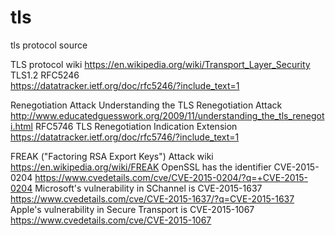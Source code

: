 # tls
tls protocol source

TLS protocol 
	wiki
		https://en.wikipedia.org/wiki/Transport_Layer_Security
	TLS1.2 RFC5246	
		https://datatracker.ietf.org/doc/rfc5246/?include_text=1

Renegotiation Attack
	Understanding the TLS Renegotiation Attack
		http://www.educatedguesswork.org/2009/11/understanding_the_tls_renegoti.html
	RFC5746 TLS Renegotiation Indication Extension
		https://datatracker.ietf.org/doc/rfc5746/?include_text=1
	
FREAK ("Factoring RSA Export Keys")  Attack
	wiki
		https://en.wikipedia.org/wiki/FREAK
	OpenSSL has the identifier CVE-2015-0204
		https://www.cvedetails.com/cve/CVE-2015-0204/?q=+CVE-2015-0204
	Microsoft's vulnerability in SChannel is CVE-2015-1637
		https://www.cvedetails.com/cve/CVE-2015-1637/?q=CVE-2015-1637
	 Apple's vulnerability in Secure Transport is CVE-2015-1067
		https://www.cvedetails.com/cve/CVE-2015-1067
